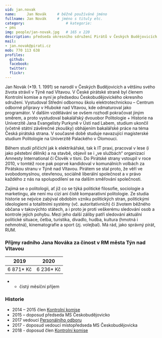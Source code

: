 ```yaml
---
uid: jan.novak
name:     Jan Novák  	# běžně používáné jméno
fullname: Jan Novák  	# jméno s tituly etc.
category:                 	# kategorie: 
- pms
img: people/jan-novak.jpg   # 165 x 220
description: předseda okresního sdružení Pirátů v Českých Budějovicích           	# kratký popis, max 160 znaků
mail:
- jan.novak@pirati.cz
mob: 770 113 638			  
profiles:
  github:                 
  facebook: 		  
  twitter: 		  
  flickr:     		  
---
```


 Jan Novák (\*19. 1. 1991) se narodil v Českých Budějovicích a většinu svého života strávil v Týně nad Vltavou. V České pirátské straně byl členem Kontrolní komise a nyní je předsedou Českobudějovického okresního sdružení. Vystudoval Střední odbornou školu elektrotechnickou – Centrum odborné přípravy v Hluboké nad Vltavou, kde odmaturoval jako programátor. V dalším vzdělávání se ovšem rozhodl pokračovat jiným směrem, a proto vystudoval bakalářský dvouobor Politologie + Historie na Univerzitě Jana Evangelisty Purkyně v Ústí nad Labem, studium ukončil (včetně státní závěrečné zkoušky) obhájením bakalářské práce na téma Česká pirátská strana. V současné době studuje navazující magisterské studium Politologie na Univerzitě Palackého v Olomouci.

Během studií přičichl jak k elektrikářské, tak k IT praxi, pracoval v lese (i jako pěstební dělník) a na stavbě, objevil se i „ve službách“ organizací Amnesty International či Člověk v tísni. Do Pirátské strany vstoupil v roce 2010, v tomtéž roce pak poprvé kandidoval v komunálních volbách za Pirátskou stranu v Týně nad Vltavou. Pirátem se stal proto, že věří ve svobodomyslnou, otevřenou, sociálně liberální společnost a v právo každého z nás na spolupodílení se na dalším směřování společnosti.

Zajímá se o politologii, ať již co se týká politické filosofie, sociologie a marketingu, ale není mu cizí ani čistě komparativní politologie. Ze studia historie se nejvíce zabýval obdobím vzniku politických stran, politickými ideologiemi a totalitními systémy (vč. autoritativních) či životem běžného občana v takovýchto státech, a i proto je proti veškerému sledování osob a kontrole jejich pohybu. Mezi jeho další záliby patří sledování aktuální politické situace, četba, turistika, divadlo, hudba, kultura (hmotná i nehmotná), kinematografie a sport (zj. volejbal). Má rád, jako správný pirát, RUM.

### Příjmy radního Jana Nováka za činost v RM města Týn nad Vltavou
| 2019     | 2020     |
|----------|----------|
| 6 871* Kč | 6 236* Kč |
* - čistý měsíční příjem
### Historie

- 2014 – 2015 člen [Kontrolní komise](https://wiki.pirati.cz/kk/start)
- 2015 – doposud předseda MS Českobudějovicko
- 2017 vedoucí [Personálního odboru](https://wiki.pirati.cz/po/start)
- 2017 - doposud vedoucí místopředseda MS Českobudějovicka
- 2018 - doposud člen [Kontrolní komise](https://wiki.pirati.cz/kk/start)

